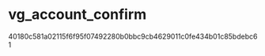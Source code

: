 vg_account_confirm
==================

40180c581a02115f6f95f07492280b0bbc9cb4629011c0fe434b01c85bdebc61

